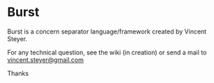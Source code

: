 Burst
=====
Burst is a concern separator language/framework created by Vincent Steyer.

For any technical question, see the wiki (in creation) or send a mail to vincent.steyer@gmail.com

Thanks